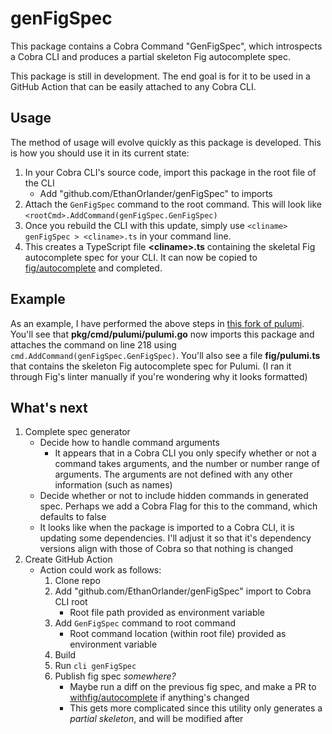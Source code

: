# genFigSpec

This package contains a Cobra Command "GenFigSpec", which introspects a Cobra CLI and produces a partial skeleton Fig autocomplete spec.

This package is still in development. The end goal is for it to be used in a GitHub Action that can be easily attached to any Cobra CLI.

## Usage

The method of usage will evolve quickly as this package is developed. This is how you should use it in its current state:

1. In your Cobra CLI's source code, import this package in the root file of the CLI
    - Add "github.com/EthanOrlander/genFigSpec" to imports
2. Attach the `GenFigSpec` command to the root command. This will look like `<rootCmd>.AddCommand(genFigSpec.GenFigSpec)`
3. Once you rebuild the CLI with this update, simply use `<cliname> genFigSpec > <cliname>.ts` in your command line.
4. This creates a TypeScript file **\<cliname\>.ts** containing the skeletal Fig autocomplete spec for your CLI. It can now be copied to [fig/autocomplete](https://github.com/withfig/autocomplete) and completed.

## Example

As an example, I have performed the above steps in [this fork of pulumi](https://github.com/EthanOrlander/pulumi/tree/genFigSpec).
You'll see that **pkg/cmd/pulumi/pulumi.go** now imports this package and attaches the command on line 218 using `cmd.AddCommand(genFigSpec.GenFigSpec)`.
You'll also see a file **fig/pulumi.ts** that contains the skeleton Fig autocomplete spec for Pulumi. (I ran it through Fig's linter manually if you're wondering why it looks formatted)

## What's next

1. Complete spec generator
    - Decide how to handle command arguments
      - It appears that in a Cobra CLI you only specify whether or not a command takes arguments, and the number or number range of arguments. The arguments are not defined with any other information (such as names)
    - Decide whether or not to include hidden commands in generated spec. Perhaps we add a Cobra Flag for this to the command, which defaults to false
    - It looks like when the package is imported to a Cobra CLI, it is updating some dependencies. I'll adjust it so that it's dependency versions align with those of Cobra so that nothing is changed
2. Create GitHub Action
    - Action could work as follows:
      1. Clone repo
      2. Add "github.com/EthanOrlander/genFigSpec" import to Cobra CLI root
         - Root file path provided as environment variable
      3. Add `GenFigSpec` command to root command
         - Root command location (within root file) provided as environment variable
      4. Build
      5. Run `cli genFigSpec`
      6. Publish fig spec *somewhere?*
         - Maybe run a diff on the previous fig spec, and make a PR to [withfig/autocomplete](https://github.com/withfig/autocomplete) if anything's changed
         - This gets more complicated since this utility only generates a *partial skeleton*, and will be modified after
